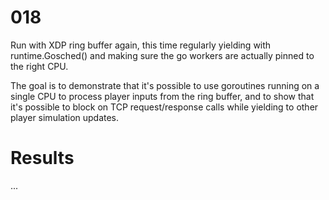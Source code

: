 # 018

Run with XDP ring buffer again, this time regularly yielding with runtime.Gosched() and making sure the go workers are actually pinned to the right CPU.

The goal is to demonstrate that it's possible to use goroutines running on a single CPU to process player inputs from the ring buffer, and to show that it's possible to block on TCP request/response calls while yielding to other player simulation updates.

# Results

...
